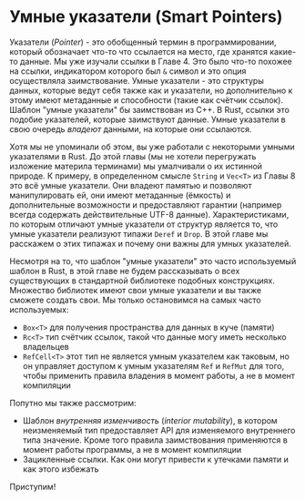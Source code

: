 # Умные указатели (Smart Pointers)

Указатели (*Pointer*) - это обобщенный термин в программировании, который обозначает
что-то что ссылается на место, где хранятся какие-то данные. Мы уже изучали ссылки
в Главе 4. Это было что-то похожее на ссылки, индикатором которого был `&` символ
и это опция осуществляла заимствование. Умные указатели - это структуры данных,
которые ведут себя также как и указатели, но дополнительно к этому имеют метаданные
и способности (такие как счётчик ссылок). Шаблон "умные указатели" бы заимствован
из С++. В Rust, ссылки это подобие указателей, которые заимствуют данные. Умные
указатели в свою очередь *владеют* данными, на которые они ссылаются.

Хотя мы не упоминали об этом, вы уже работали с некоторыми умными указателями в
Rust. До этой главы (мы не хотели перегружать изложение материла терминами) мы
умалчивали о их истинной природе. К примеру, в определенном смысле `String` и
`Vec<T>` из Главы 8 это всё умные указатели. Они владеют памятью и позволяют
манипулировать ей, они имеют метаданные (ёмкость) и дополнительные возможности и
предоставляют гарантии (например всегда содержать действительные UTF-8 данные).
Характеристиками, по которым отличают умные указатели от структур является то,
что умные указатели реализуют типажи `Deref` и `Drop`. В этой главе мы расскажем о
этих типажах и почему они важны для умных указателей.

Несмотря на то, что шаблон "умные указатели" это часто используемый шаблон в Rust,
в этой главе не будем рассказывать о всех существующих в стандартной библиотеке
подобных конструкциях. Множество библиотек имеют свои умные указатели и вы также
сможете создать свои. Мы только остановимся на самых часто используемых:

* `Box<T>` для получения пространства для данных в куче (памяти)
* `Rc<T>` тип счётчик ссылок, такой что данные могу иметь несколько владельцев
* `RefCell<T>` этот тип не является умным указателем как таковым, но он управляет
доступом к умным указателям `Ref` и `RefMut` для того, чтобы применить правила
владения в момент работы, а не в момент компиляции

Попутно мы также рассмотрим:

* Шаблон *внутренняя изменчивость* (*interior mutability*), в котором неизменяемый
  тип предоставляет API для изменяемого внутреннего типа значение. Кроме того правила
  заимствования применяются в момент работы программы, а не в момент компиляции
* Зацикленные ссылки. Как они могут привести к утечками памяти и как этого избежать

Приступим!
